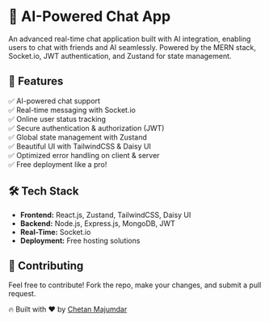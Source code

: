 # 🚀 AI-Powered Chat App

An advanced real-time chat application built with AI integration, enabling users to chat with friends and AI seamlessly. Powered by the MERN stack, Socket.io, JWT authentication, and Zustand for state management.

## 🌟 Features

✅ AI-powered chat support  
✅ Real-time messaging with Socket.io  
✅ Online user status tracking  
✅ Secure authentication & authorization (JWT)  
✅ Global state management with Zustand  
✅ Beautiful UI with TailwindCSS & Daisy UI  
✅ Optimized error handling on client & server  
✅ Free deployment like a pro!  

## 🛠 Tech Stack

- **Frontend:** React.js, Zustand, TailwindCSS, Daisy UI  
- **Backend:** Node.js, Express.js, MongoDB, JWT  
- **Real-Time:** Socket.io  
- **Deployment:** Free hosting solutions  


## 🤝 Contributing
Feel free to contribute! Fork the repo, make your changes, and submit a pull request.


🔥 Built with ❤️ by [Chetan Majumdar](https://github.com/ChetanTheCoder)
